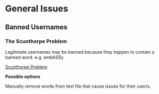 # General Issues

## Banned Usernames

### The Scunthorpe Problem

Legitimate usernames may be banned because they happen to contain a banned word. e.g. embASSy

[Scunthorpe Problem](https://en.wikipedia.org/wiki/Scunthorpe_problem)

**Possible options**

Manually remove words from text file that cause issues for their user/s.
